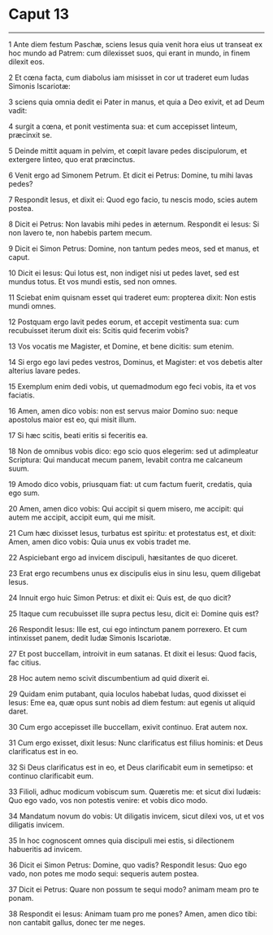 # Caput 13

***

1 Ante diem festum Paschæ, sciens Iesus quia venit hora eius ut transeat ex hoc mundo ad Patrem: cum dilexisset suos, qui erant in mundo, in finem dilexit eos.

2 Et cœna facta, cum diabolus iam misisset in cor ut traderet eum Iudas Simonis Iscariotæ:

3 sciens quia omnia dedit ei Pater in manus, et quia a Deo exivit, et ad Deum vadit:

4 surgit a cœna, et ponit vestimenta sua: et cum accepisset linteum, præcinxit se.

5 Deinde mittit aquam in pelvim, et cœpit lavare pedes discipulorum, et extergere linteo, quo erat præcinctus.

6 Venit ergo ad Simonem Petrum. Et dicit ei Petrus: Domine, tu mihi lavas pedes?

7 Respondit Iesus, et dixit ei: Quod ego facio, tu nescis modo, scies autem postea.

8 Dicit ei Petrus: Non lavabis mihi pedes in æternum. Respondit ei Iesus: Si non lavero te, non habebis partem mecum.

9 Dicit ei Simon Petrus: Domine, non tantum pedes meos, sed et manus, et caput.

10 Dicit ei Iesus: Qui lotus est, non indiget nisi ut pedes lavet, sed est mundus totus. Et vos mundi estis, sed non omnes.

11 Sciebat enim quisnam esset qui traderet eum: propterea dixit: Non estis mundi omnes.

12 Postquam ergo lavit pedes eorum, et accepit vestimenta sua: cum recubuisset iterum dixit eis: Scitis quid fecerim vobis?

13 Vos vocatis me Magister, et Domine, et bene dicitis: sum etenim.

14 Si ergo ego lavi pedes vestros, Dominus, et Magister: et vos debetis alter alterius lavare pedes.

15 Exemplum enim dedi vobis, ut quemadmodum ego feci vobis, ita et vos faciatis.

16 Amen, amen dico vobis: non est servus maior Domino suo: neque apostolus maior est eo, qui misit illum.

17 Si hæc scitis, beati eritis si feceritis ea.

18 Non de omnibus vobis dico: ego scio quos elegerim: sed ut adimpleatur Scriptura: Qui manducat mecum panem, levabit contra me calcaneum suum.

19 Amodo dico vobis, priusquam fiat: ut cum factum fuerit, credatis, quia ego sum.

20 Amen, amen dico vobis: Qui accipit si quem misero, me accipit: qui autem me accipit, accipit eum, qui me misit.

21 Cum hæc dixisset Iesus, turbatus est spiritu: et protestatus est, et dixit: Amen, amen dico vobis: Quia unus ex vobis tradet me.

22 Aspiciebant ergo ad invicem discipuli, hæsitantes de quo diceret.

23 Erat ergo recumbens unus ex discipulis eius in sinu Iesu, quem diligebat Iesus.

24 Innuit ergo huic Simon Petrus: et dixit ei: Quis est, de quo dicit?

25 Itaque cum recubuisset ille supra pectus Iesu, dicit ei: Domine quis est?

26 Respondit Iesus: Ille est, cui ego intinctum panem porrexero. Et cum intinxisset panem, dedit Iudæ Simonis Iscariotæ.

27 Et post buccellam, introivit in eum satanas. Et dixit ei Iesus: Quod facis, fac citius.

28 Hoc autem nemo scivit discumbentium ad quid dixerit ei.

29 Quidam enim putabant, quia loculos habebat Iudas, quod dixisset ei Iesus: Eme ea, quæ opus sunt nobis ad diem festum: aut egenis ut aliquid daret.

30 Cum ergo accepisset ille buccellam, exivit continuo. Erat autem nox.

31 Cum ergo exisset, dixit Iesus: Nunc clarificatus est filius hominis: et Deus clarificatus est in eo.

32 Si Deus clarificatus est in eo, et Deus clarificabit eum in semetipso: et continuo clarificabit eum.

33 Filioli, adhuc modicum vobiscum sum. Quæretis me: et sicut dixi Iudæis: Quo ego vado, vos non potestis venire: et vobis dico modo.

34 Mandatum novum do vobis: Ut diligatis invicem, sicut dilexi vos, ut et vos diligatis invicem.

35 In hoc cognoscent omnes quia discipuli mei estis, si dilectionem habueritis ad invicem.

36 Dicit ei Simon Petrus: Domine, quo vadis? Respondit Iesus: Quo ego vado, non potes me modo sequi: sequeris autem postea.

37 Dicit ei Petrus: Quare non possum te sequi modo? animam meam pro te ponam.

38 Respondit ei Iesus: Animam tuam pro me pones? Amen, amen dico tibi: non cantabit gallus, donec ter me neges.

